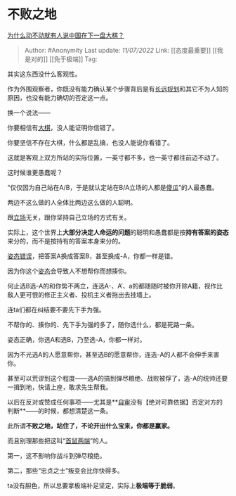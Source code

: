 # 不败之地
[为什么动不动就有人说中国在下一盘大棋？](https://www.zhihu.com/question/64743352/answer/2567854702)

> Author: #Anonymity 
> Last update: *11/07/2022* 
> Link: [[态度最重要]] [[我是对的]] [[免于极端]]
> Tag: 

其实这东西没什么客观性。

作为外围观察者，你既没有能力确认某个步骤背后是有[长远规划](https://www.zhihu.com/search?q=%E9%95%BF%E8%BF%9C%E8%A7%84%E5%88%92&search_source=Entity&hybrid_search_source=Entity&hybrid_search_extra=%7B%22sourceType%22%3A%22answer%22%2C%22sourceId%22%3A2567854702%7D)和其它不为人知的原因，也没有能力确切的否定这一点。

换一个说法——

你要相信有[大棋](https://www.zhihu.com/search?q=%E5%A4%A7%E6%A3%8B&search_source=Entity&hybrid_search_source=Entity&hybrid_search_extra=%7B%22sourceType%22%3A%22answer%22%2C%22sourceId%22%3A2567854702%7D)，没人能证明你信错了。

你要坚信不存在大棋，什么都是乱搞，也没人能说你看错了。

这就是客观上双方所站的实际位置，一英寸都不多，也一英寸都往前迈不动了。

这时候谁更愚蠢呢？

“仅仅因为自己站在A/B，于是就认定站在B/A立场的人都是[傻瓜](https://www.zhihu.com/search?q=%E5%82%BB%E7%93%9C&search_source=Entity&hybrid_search_source=Entity&hybrid_search_extra=%7B%22sourceType%22%3A%22answer%22%2C%22sourceId%22%3A2567854702%7D)”的人最愚蠢。

两边不这么做的人全体比两边这么做的人聪明。

跟[立场](https://www.zhihu.com/search?q=%E7%AB%8B%E5%9C%BA&search_source=Entity&hybrid_search_source=Entity&hybrid_search_extra=%7B%22sourceType%22%3A%22answer%22%2C%22sourceId%22%3A2567854702%7D)无关，跟你坚持自己立场的方式有关。

实际上，这个世界上**大部分决定人命运的问题**的聪明和愚蠢都是按**持有答案的姿态**来分的，而不是按持有的答案本身来分的。

[姿态错误](https://www.zhihu.com/search?q=%E5%A7%BF%E6%80%81%E9%94%99%E8%AF%AF&search_source=Entity&hybrid_search_source=Entity&hybrid_search_extra=%7B%22sourceType%22%3A%22answer%22%2C%22sourceId%22%3A2567854702%7D)，把答案A换成答案B，甚至换成-A，你都一样是错。

因为你这个[姿态](https://www.zhihu.com/search?q=%E5%A7%BF%E6%80%81&search_source=Entity&hybrid_search_source=Entity&hybrid_search_extra=%7B%22sourceType%22%3A%22answer%22%2C%22sourceId%22%3A2567854702%7D)会导致人不想帮你而想揍你。

何止选B选-A的和你势不两立，连选A-、A’、a的都随随时被你开除A籍，视作比敌人更可恨的修正主义者、投机主义者拖出去挂墙上。

连ta们都在纠结要不要先下手为强。

不帮你的、揍你的、先下手为强的多了，随你选什么，都是死路一条。

  

姿态正确，你选A和选B，乃至选-A，你都一样对。

因为不光选A的人愿意帮你，甚至选B的愿意帮你，连选-A的人都不会伸手来害你。

甚至可以荒谬到这个程度——选A的搞到弹尽粮绝、战败被俘了，选-A的统帅还要一揖到地，快请上座，敢求先生帮我。

以后在反对或赞成任何事项——尤其是**[自审](https://www.zhihu.com/search?q=%E8%87%AA%E5%AE%A1&search_source=Entity&hybrid_search_source=Entity&hybrid_search_extra=%7B%22sourceType%22%3A%22answer%22%2C%22sourceId%22%3A2567854702%7D)没有【绝对可靠依据】否定对方的判断**——的时候，都想清楚这一条。

此所谓**不败之地，站住了，不论开出什么宝来，你都是赢家。**

而且别理那些把这叫“[首鼠两端](https://www.zhihu.com/search?q=%E9%A6%96%E9%BC%A0%E4%B8%A4%E7%AB%AF&search_source=Entity&hybrid_search_source=Entity&hybrid_search_extra=%7B%22sourceType%22%3A%22answer%22%2C%22sourceId%22%3A2567854702%7D)”的人。

第一，这不影响你战斗到弹尽粮绝。

第二，那些“忠贞之士”叛变会比你快得多。

  

ta没有胆色，所以总要拿极端补足坚定，实际上**极端等于脆弱**。